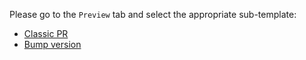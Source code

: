 Please go to the `Preview` tab and select the appropriate sub-template:

* [Classic PR](?expand=1&template=default.md)
* [Bump version](?expand=1&template=bump_version.md)